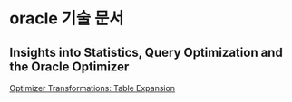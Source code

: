 # oracle 기술 문서

## Insights into Statistics, Query Optimization and the Oracle Optimizer
[Optimizer Transformations: Table Expansion](https://blogs.oracle.com/optimizer/optimizer-transformations%3a-table-expansion)
